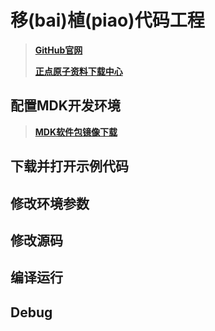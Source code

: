 # 移(bai)植(piao)代码工程

> **[GitHub官网](https://github.com)**
>
> **[正点原子资料下载中心](http://www.openedv.com/docs/index.html)**

## 配置MDK开发环境

> **[MDK软件包镜像下载](https://cloud.tencent.com/developer/article/1605195)**

## 下载并打开示例代码

## 修改环境参数

## 修改源码

## 编译运行

## Debug